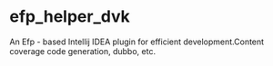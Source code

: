 # efp_helper_dvk
An Efp - based Intellij IDEA plugin for efficient development.Content coverage code generation, dubbo, etc.

